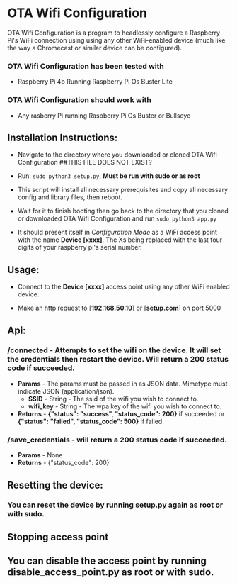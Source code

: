 # OTA Wifi Configuration

OTA Wifi Configuration is a program to headlessly configure a Raspberry Pi's WiFi
connection using using any other WiFi-enabled device (much like the way
a Chromecast or similar device can be configured).

### OTA Wifi Configuration has been tested with

-   Raspberry Pi 4b Running Raspberry Pi Os Buster Lite

### OTA Wifi Configuration should work with

-   Any rasberry Pi running Raspberry Pi Os Buster or Bullseye

## Installation Instructions:

-   Navigate to the directory where you downloaded or cloned OTA Wifi Configuration
##THIS FILE DOES NOT EXIST? 
-   Run: `sudo python3 setup.py`, **Must be run with sudo or as root**

-   This script will install all necessary prerequisites and copy all necessary
    config and library files, then reboot.
-   Wait for it to finish booting then go back to the directory that you cloned or downloaded OTA Wifi Configuration and run `sudo python3 app.py`
-   It should
    present itself in _Configuration Mode_ as a WiFi access point with the
    name **Device [xxxx]**. The Xs being replaced with the last four digits of your raspberry pi's serial number.

## Usage:

-   Connect to the **Device [xxxx]** access point using any other WiFi enabled
    device.

-   Make an http request to [**192.168.50.10**] or [**setup.com**] on port 5000

## Api:

### **/connected** - Attempts to set the wifi on the device. It will set the credentials then restart the device. Will return a 200 status code if succeeded.

-   **Params** - The params must be passed in as JSON data. Mimetype must indicate JSON (application/json).
    -   **SSID** - String - The ssid of the wifi you wish to connect to.
    -   **wifi_key** - String - The wpa key of the wifi you wish to connect to.
-   **Returns** - **{"status": "success", "status_code": 200}** if succeeded or **{"status": "failed", "status_code": 500}** if failed

### **/save_credentials** - will return a 200 status code if succeeded.

-   **Params** - None
-   **Returns** - {"status_code": 200}

## Resetting the device:

### You can reset the device by running setup.py again as root or with sudo.

## Stopping access point

## You can disable the access point by running disable_access_point.py as root or with sudo.
